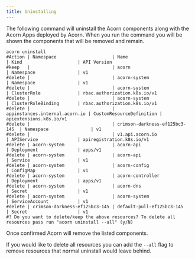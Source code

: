 ```yaml
---
title: Uninstalling
---
```


The following command will uninstall the Acorn components along with the Acorn Apps deployed by Acorn. When you run the command you will be shown the components that will be removed and remain.

```shell
acorn uninstall
#Action | Namespace                     | Name                           | Kind                     | API Version                 
#keep   |                               | acorn                          | Namespace                | v1                          
#delete |                               | acorn-system                   | Namespace                | v1                          
#delete |                               | acorn-system                   | ClusterRole              | rbac.authorization.k8s.io/v1
#delete |                               | acorn-system                   | ClusterRoleBinding       | rbac.authorization.k8s.io/v1
#delete |                               | appinstances.internal.acorn.io | CustomResourceDefinition | apiextensions.k8s.io/v1     
#delete |                               | crimson-darkness-ef125bc3-145  | Namespace                | v1                          
#delete |                               | v1.api.acorn.io                | APIService               | apiregistration.k8s.io/v1   
#delete | acorn-system                  | acorn-api                      | Deployment               | apps/v1                     
#delete | acorn-system                  | acorn-api                      | Service                  | v1                          
#delete | acorn-system                  | acorn-config                   | ConfigMap                | v1                          
#delete | acorn-system                  | acorn-controller               | Deployment               | apps/v1                     
#delete | acorn-system                  | acorn-dns                      | Secret                   | v1                          
#delete | acorn-system                  | acorn-system                   | ServiceAccount           | v1                          
#delete | crimson-darkness-ef125bc3-145 | default-pull-ef125bc3-145      | Secret                   | v1                          
#? Do you want to delete/keep the above resources? To delete all resources pass run "acorn uninstall --all" (y/N) 
```

Once confirmed Acorn will remove the listed components.

If you would like to delete all resources you can add the `--all` flag to remove resources that normal uninstall would leave behind.
